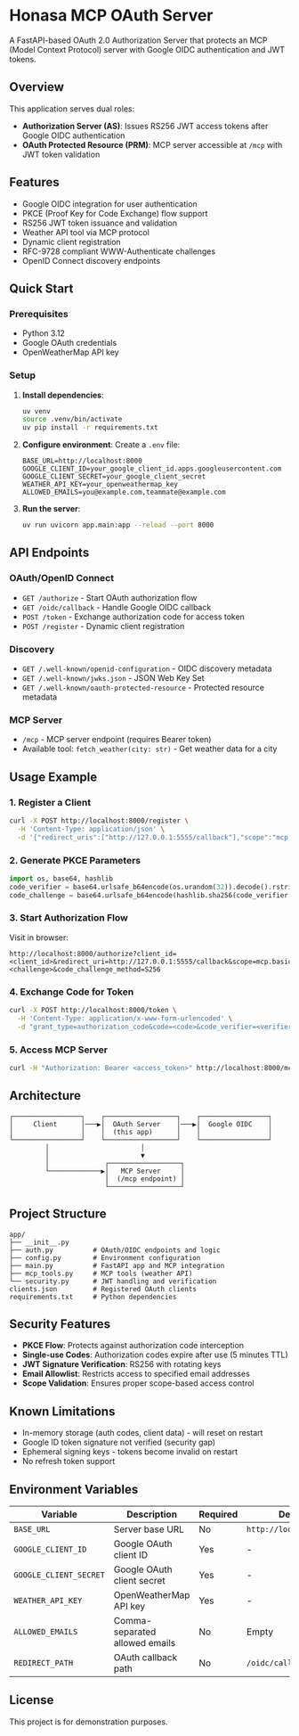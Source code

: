 # Honasa MCP OAuth Server

A FastAPI-based OAuth 2.0 Authorization Server that protects an MCP (Model Context Protocol) server with Google OIDC authentication and JWT tokens.

## Overview

This application serves dual roles:
- **Authorization Server (AS)**: Issues RS256 JWT access tokens after Google OIDC authentication
- **OAuth Protected Resource (PRM)**: MCP server accessible at `/mcp` with JWT token validation

## Features

- Google OIDC integration for user authentication
- PKCE (Proof Key for Code Exchange) flow support
- RS256 JWT token issuance and validation
- Weather API tool via MCP protocol
- Dynamic client registration
- RFC-9728 compliant WWW-Authenticate challenges
- OpenID Connect discovery endpoints

## Quick Start

### Prerequisites

- Python 3.12
- Google OAuth credentials
- OpenWeatherMap API key

### Setup

1. **Install dependencies**:
   ```bash
   uv venv
   source .venv/bin/activate
   uv pip install -r requirements.txt
   ```

2. **Configure environment**:
   Create a `.env` file:
   ```env
   BASE_URL=http://localhost:8000
   GOOGLE_CLIENT_ID=your_google_client_id.apps.googleusercontent.com
   GOOGLE_CLIENT_SECRET=your_google_client_secret
   WEATHER_API_KEY=your_openweathermap_key
   ALLOWED_EMAILS=you@example.com,teammate@example.com
   ```

3. **Run the server**:
   ```bash
   uv run uvicorn app.main:app --reload --port 8000
   ```

## API Endpoints

### OAuth/OpenID Connect

- `GET /authorize` - Start OAuth authorization flow
- `GET /oidc/callback` - Handle Google OIDC callback
- `POST /token` - Exchange authorization code for access token
- `POST /register` - Dynamic client registration

### Discovery

- `GET /.well-known/openid-configuration` - OIDC discovery metadata
- `GET /.well-known/jwks.json` - JSON Web Key Set
- `GET /.well-known/oauth-protected-resource` - Protected resource metadata

### MCP Server

- `/mcp` - MCP server endpoint (requires Bearer token)
- Available tool: `fetch_weather(city: str)` - Get weather data for a city

## Usage Example

### 1. Register a Client

```bash
curl -X POST http://localhost:8000/register \
  -H 'Content-Type: application/json' \
  -d '{"redirect_uris":["http://127.0.0.1:5555/callback"],"scope":"mcp.basic"}'
```

### 2. Generate PKCE Parameters

```python
import os, base64, hashlib
code_verifier = base64.urlsafe_b64encode(os.urandom(32)).decode().rstrip("=")
code_challenge = base64.urlsafe_b64encode(hashlib.sha256(code_verifier.encode()).digest()).decode().rstrip("=")
```

### 3. Start Authorization Flow

Visit in browser:
```
http://localhost:8000/authorize?client_id=<client_id>&redirect_uri=http://127.0.0.1:5555/callback&scope=mcp.basic&state=xyz&code_challenge=<challenge>&code_challenge_method=S256
```

### 4. Exchange Code for Token

```bash
curl -X POST http://localhost:8000/token \
  -H 'Content-Type: application/x-www-form-urlencoded' \
  -d "grant_type=authorization_code&code=<code>&code_verifier=<verifier>&client_id=<client_id>"
```

### 5. Access MCP Server

```bash
curl -H "Authorization: Bearer <access_token>" http://localhost:8000/mcp/mcp
```

## Architecture

```
┌─────────────────┐    ┌──────────────────┐    ┌─────────────────┐
│     Client      │───▶│  OAuth Server    │───▶│  Google OIDC    │
│                 │    │  (this app)      │    │                 │
└─────────────────┘    └──────────────────┘    └─────────────────┘
         │                       │
         │                       ▼
         │              ┌──────────────────┐
         └─────────────▶│   MCP Server     │
                        │  (/mcp endpoint) │
                        └──────────────────┘
```

## Project Structure

```
app/
├── __init__.py
├── auth.py          # OAuth/OIDC endpoints and logic
├── config.py        # Environment configuration
├── main.py          # FastAPI app and MCP integration
├── mcp_tools.py     # MCP tools (weather API)
└── security.py      # JWT handling and verification
clients.json         # Registered OAuth clients
requirements.txt     # Python dependencies
```

## Security Features

- **PKCE Flow**: Protects against authorization code interception
- **Single-use Codes**: Authorization codes expire after use (5 minutes TTL)
- **JWT Signature Verification**: RS256 with rotating keys
- **Email Allowlist**: Restricts access to specified email addresses
- **Scope Validation**: Ensures proper scope-based access control

## Known Limitations

- In-memory storage (auth codes, client data) - will reset on restart
- Google ID token signature not verified (security gap)
- Ephemeral signing keys - tokens become invalid on restart
- No refresh token support

## Environment Variables

| Variable | Description | Required | Default |
|----------|-------------|----------|---------|
| `BASE_URL` | Server base URL | No | `http://localhost:8000` |
| `GOOGLE_CLIENT_ID` | Google OAuth client ID | Yes | - |
| `GOOGLE_CLIENT_SECRET` | Google OAuth client secret | Yes | - |
| `WEATHER_API_KEY` | OpenWeatherMap API key | Yes | - |
| `ALLOWED_EMAILS` | Comma-separated allowed emails | No | Empty |
| `REDIRECT_PATH` | OAuth callback path | No | `/oidc/callback` |

## License

This project is for demonstration purposes.